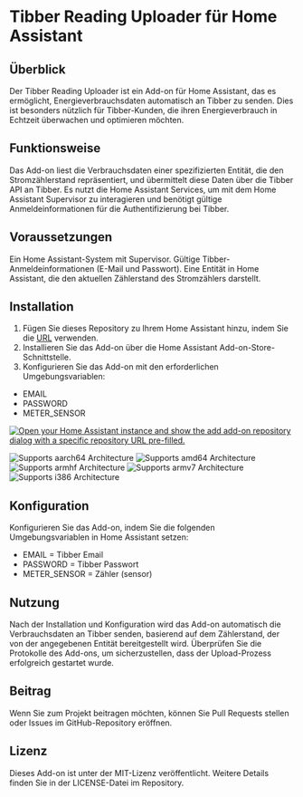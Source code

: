 
# Tibber Reading Uploader für Home Assistant

## Überblick
Der Tibber Reading Uploader ist ein Add-on für Home Assistant, das es ermöglicht, Energieverbrauchsdaten automatisch an Tibber zu senden. Dies ist besonders nützlich für Tibber-Kunden, die ihren Energieverbrauch in Echtzeit überwachen und optimieren möchten.

## Funktionsweise
Das Add-on liest die Verbrauchsdaten einer spezifizierten Entität, die den Stromzählerstand repräsentiert, und übermittelt diese Daten über die Tibber API an Tibber. Es nutzt die Home Assistant Services, um mit dem Home Assistant Supervisor zu interagieren und benötigt gültige Anmeldeinformationen für die Authentifizierung bei Tibber.

## Voraussetzungen
Ein Home Assistant-System mit Supervisor.
Gültige Tibber-Anmeldeinformationen (E-Mail und Passwort).
Eine Entität in Home Assistant, die den aktuellen Zählerstand des Stromzählers darstellt.

## Installation

 1. Fügen Sie dieses Repository zu Ihrem Home Assistant hinzu, indem Sie die [URL](https://github.com/beaTejakulator/tibber_reading_uploader) verwenden.
 2. Installieren Sie das Add-on über die Home Assistant Add-on-Store-Schnittstelle.
 3. Konfigurieren Sie das Add-on mit den erforderlichen Umgebungsvariablen: 
 * EMAIL  
 * PASSWORD  
 * METER_SENSOR

[![Open your Home Assistant instance and show the add add-on repository dialog with a specific repository URL pre-filled.](https://my.home-assistant.io/badges/supervisor_add_addon_repository.svg)](https://my.home-assistant.io/redirect/supervisor_add_addon_repository/?repository_url=https%3A%2F%2Fgithub.com%2FbeaTejakulator%2Ftibber_reading_uploader)

![Supports aarch64 Architecture][aarch64-shield]
![Supports amd64 Architecture][amd64-shield]
![Supports armhf Architecture][armhf-shield]
![Supports armv7 Architecture][armv7-shield]
![Supports i386 Architecture][i386-shield]

## Konfiguration
Konfigurieren Sie das Add-on, indem Sie die folgenden Umgebungsvariablen in Home Assistant setzen:

 - EMAIL = Tibber Email 
 - PASSWORD = Tibber Passwort 
 - METER_SENSOR = Zähler (sensor)

## Nutzung
Nach der Installation und Konfiguration wird das Add-on automatisch die Verbrauchsdaten an Tibber senden, basierend auf dem Zählerstand, der von der angegebenen Entität bereitgestellt wird. Überprüfen Sie die Protokolle des Add-ons, um sicherzustellen, dass der Upload-Prozess erfolgreich gestartet wurde.

## Beitrag
Wenn Sie zum Projekt beitragen möchten, können Sie Pull Requests stellen oder Issues im GitHub-Repository eröffnen.

## Lizenz
Dieses Add-on ist unter der MIT-Lizenz veröffentlicht. Weitere Details finden Sie in der LICENSE-Datei im Repository.




[aarch64-shield]: https://img.shields.io/badge/aarch64-yes-green.svg
[amd64-shield]: https://img.shields.io/badge/amd64-yes-green.svg
[armhf-shield]: https://img.shields.io/badge/armhf-yes-green.svg
[armv7-shield]: https://img.shields.io/badge/armv7-yes-green.svg
[i386-shield]: https://img.shields.io/badge/i386-yes-green.svg

